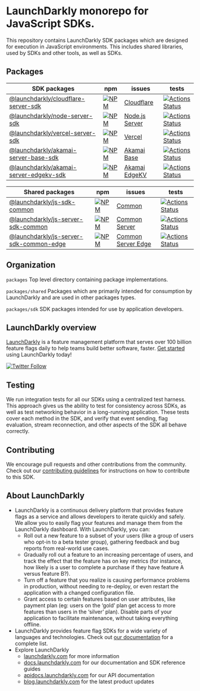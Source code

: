# LaunchDarkly monorepo for JavaScript SDKs.

This repository contains LaunchDarkly SDK packages which are designed for execution in JavaScript environments.
This includes shared libraries, used by SDKs and other tools, as well as SDKs.

## Packages

| SDK packages                                                             | npm                                                           | issues                                           | tests                                                             |
| ------------------------------------------------------------------------ | ------------------------------------------------------------- | ------------------------------------------------ | ----------------------------------------------------------------- |
| [@launchdarkly/cloudflare-server-sdk](packages/sdk/cloudflare/README.md) | [![NPM][sdk-cloudflare-npm-badge]][sdk-cloudflare-npm-link]   | [Cloudflare][package-sdk-cloudflare-issues]      | [![Actions Status][sdk-cloudflare-ci-badge]][sdk-cloudflare-ci]   |
| [@launchdarkly/node-server-sdk](packages/sdk/server-node/README.md)      | [![NPM][sdk-server-node-npm-badge]][sdk-server-node-npm-link] | [Node.js Server][package-sdk-server-node-issues] | [![Actions Status][sdk-server-node-ci-badge]][sdk-server-node-ci] |
| [@launchdarkly/vercel-server-sdk](packages/sdk/vercel/README.md)         | [![NPM][sdk-vercel-npm-badge]][sdk-vercel-npm-link]           | [Vercel][package-sdk-vercel-issues]              | [![Actions Status][sdk-vercel-ci-badge]][sdk-vercel-ci]           |
| [@launchdarkly/akamai-server-base-sdk](packages/sdk/akamai-base/README.md)         | [![NPM][sdk-akamai-base-npm-badge]][sdk-akamai-base-npm-link]           | [Akamai Base][package-sdk-akamai-base-issues]              | [![Actions Status][sdk-akamai-base-ci-badge]][sdk-akamai-base-ci]           |
| [@launchdarkly/akamai-server-edgekv-sdk](packages/sdk/akamai-edgekv/README.md)         | [![NPM][sdk-akamai-edgekv-npm-badge]][sdk-akamai-edgekv-npm-link]           | [Akamai EdgeKV][package-sdk-akamai-edgekv-issues]              | [![Actions Status][sdk-akamai-edgekv-ci-badge]][sdk-akamai-edgekv-ci]           |

| Shared packages                                                                      | npm                                                                       | issues                                                      | tests                                                                           |
| ------------------------------------------------------------------------------------ | ------------------------------------------------------------------------- | ----------------------------------------------------------- | ------------------------------------------------------------------------------- |
| [@launchdarkly/js-sdk-common](packages/shared/common/README.md)                      | [![NPM][common-npm-badge]][common-npm-link]                               | [Common][package-shared-common-issues]                      | [![Actions Status][shared-common-ci-badge]][shared-common-ci]                   |
| [@launchdarkly/js-server-sdk-common](packages/shared/sdk-server/README.md)           | [![NPM][js-server-sdk-common-npm-badge]][js-server-sdk-common-npm-link]   | [Common Server][package-shared-sdk-server-issues]           | [![Actions Status][shared-sdk-server-ci-badge]][shared-sdk-server-ci]           |
| [@launchdarkly/js-server-sdk-common-edge](packages/shared/sdk-server-edge/README.md) | [![NPM][js-server-sdk-common-edge-badge]][js-server-sdk-common-edge-link] | [Common Server Edge][package-shared-sdk-server-edge-issues] | [![Actions Status][shared-sdk-server-edge-ci-badge]][shared-sdk-server-edge-ci] |

## Organization

`packages` Top level directory containing package implementations.

`packages/shared` Packages which are primarily intended for consumption by LaunchDarkly and are used in other packages types.

`packages/sdk` SDK packages intended for use by application developers.

## LaunchDarkly overview

[LaunchDarkly](https://www.launchdarkly.com) is a feature management platform that serves over 100 billion feature flags daily to help teams build better software, faster. [Get started](https://docs.launchdarkly.com/home/getting-started) using LaunchDarkly today!

[![Twitter Follow](https://img.shields.io/twitter/follow/launchdarkly.svg?style=social&label=Follow&maxAge=2592000)](https://twitter.com/intent/follow?screen_name=launchdarkly)

## Testing

We run integration tests for all our SDKs using a centralized test harness. This approach gives us the ability to test for consistency across SDKs, as well as test networking behavior in a long-running application. These tests cover each method in the SDK, and verify that event sending, flag evaluation, stream reconnection, and other aspects of the SDK all behave correctly.

## Contributing

We encourage pull requests and other contributions from the community. Check out our [contributing guidelines](CONTRIBUTING.md) for instructions on how to contribute to this SDK.

## About LaunchDarkly

- LaunchDarkly is a continuous delivery platform that provides feature flags as a service and allows developers to iterate quickly and safely. We allow you to easily flag your features and manage them from the LaunchDarkly dashboard. With LaunchDarkly, you can:
  - Roll out a new feature to a subset of your users (like a group of users who opt-in to a beta tester group), gathering feedback and bug reports from real-world use cases.
  - Gradually roll out a feature to an increasing percentage of users, and track the effect that the feature has on key metrics (for instance, how likely is a user to complete a purchase if they have feature A versus feature B?).
  - Turn off a feature that you realize is causing performance problems in production, without needing to re-deploy, or even restart the application with a changed configuration file.
  - Grant access to certain features based on user attributes, like payment plan (eg: users on the ‘gold’ plan get access to more features than users in the ‘silver’ plan). Disable parts of your application to facilitate maintenance, without taking everything offline.
- LaunchDarkly provides feature flag SDKs for a wide variety of languages and technologies. Check out [our documentation](https://docs.launchdarkly.com/sdk) for a complete list.
- Explore LaunchDarkly
  - [launchdarkly.com](https://www.launchdarkly.com/ 'LaunchDarkly Main Website') for more information
  - [docs.launchdarkly.com](https://docs.launchdarkly.com/ 'LaunchDarkly Documentation') for our documentation and SDK reference guides
  - [apidocs.launchdarkly.com](https://apidocs.launchdarkly.com/ 'LaunchDarkly API Documentation') for our API documentation
  - [blog.launchdarkly.com](https://blog.launchdarkly.com/ 'LaunchDarkly Blog Documentation') for the latest product updates

[//]: # 'shared/common'
[common-npm-badge]: https://img.shields.io/npm/v/@launchdarkly/js-sdk-common.svg?style=flat-square
[common-npm-link]: https://www.npmjs.com/package/@launchdarkly/js-sdk-common
[shared-common-ci-badge]: https://github.com/launchdarkly/js-core/actions/workflows/common.yml/badge.svg
[shared-common-ci]: https://github.com/launchdarkly/js-core/actions/workflows/common.yml
[package-shared-common-issues]: https://github.com/launchdarkly/js-core/issues?q=is%3Aissue+is%3Aopen+label%3A%22package%3A+shared%2Fcommon%22+
[//]: # 'shared/sdk-server'
[js-server-sdk-common-npm-badge]: https://img.shields.io/npm/v/@launchdarkly/js-server-sdk-common.svg?style=flat-square
[js-server-sdk-common-npm-link]: https://www.npmjs.com/package/@launchdarkly/js-server-sdk-common
[shared-sdk-server-ci-badge]: https://github.com/launchdarkly/js-core/actions/workflows/sdk-server.yml/badge.svg
[shared-sdk-server-ci]: https://github.com/launchdarkly/js-core/actions/workflows/sdk-server.yml
[package-shared-sdk-server-issues]: https://github.com/launchdarkly/js-core/issues?q=is%3Aissue+is%3Aopen+label%3A%22package%3A+shared%2Fsdk-server%22+
[//]: # 'shared/sdk-server-edge'
[js-server-sdk-common-edge-badge]: https://img.shields.io/npm/v/@launchdarkly/js-server-sdk-common-edge.svg?style=flat-square
[js-server-sdk-common-edge-link]: https://www.npmjs.com/package/@launchdarkly/js-server-sdk-common-edge
[shared-sdk-server-edge-ci-badge]: https://github.com/launchdarkly/js-core/actions/workflows/sdk-server-edge.yml/badge.svg
[shared-sdk-server-edge-ci]: https://github.com/launchdarkly/js-core/actions/workflows/sdk-server-edge.yml
[package-shared-sdk-server-edge-issues]: https://github.com/launchdarkly/js-core/issues?q=is%3Aissue+is%3Aopen+label%3A%22package%3A+shared%2Fsdk-server-edge%22+
[//]: # 'sdk/cloudflare'
[sdk-cloudflare-ci-badge]: https://github.com/launchdarkly/js-core/actions/workflows/cloudflare.yml/badge.svg
[sdk-cloudflare-ci]: https://github.com/launchdarkly/js-core/actions/workflows/cloudflare.yml
[sdk-cloudflare-npm-badge]: https://img.shields.io/npm/v/@launchdarkly/cloudflare-server-sdk.svg?style=flat-square
[sdk-cloudflare-npm-link]: https://www.npmjs.com/package/@launchdarkly/cloudflare-server-sdk
[sdk-cloudflare-ghp-badge]: https://img.shields.io/static/v1?label=GitHub+Pages&message=API+reference&color=00add8
[sdk-cloudflare-ghp-link]: https://launchdarkly.github.io/js-core/packages/sdk/cloudflare/docs/
[sdk-cloudflare-dm-badge]: https://img.shields.io/npm/dm/@launchdarkly/cloudflare-server-sdk.svg?style=flat-square
[sdk-cloudflare-dt-badge]: https://img.shields.io/npm/dt/@launchdarkly/cloudflare-server-sdk.svg?style=flat-square
[package-sdk-cloudflare-issues]: https://github.com/launchdarkly/js-core/issues?q=is%3Aissue+is%3Aopen+label%3A%22package%3A+sdk%2Fcloudflare%22+
[//]: # 'sdk/server-node'
[sdk-server-node-npm-badge]: https://img.shields.io/npm/v/@launchdarkly/node-server-sdk.svg?style=flat-square
[sdk-server-node-npm-link]: https://www.npmjs.com/package/@launchdarkly/node-server-sdk
[sdk-server-node-ci-badge]: https://github.com/launchdarkly/js-core/actions/workflows/server-node.yml/badge.svg
[sdk-server-node-ci]: https://github.com/launchdarkly/js-core/actions/workflows/server-node.yml
[package-sdk-server-node-issues]: https://github.com/launchdarkly/js-core/issues?q=is%3Aissue+is%3Aopen+label%3A%22package%3A+sdk%2Fserver-node%22+
[//]: # 'sdk/vercel'
[sdk-vercel-ci-badge]: https://github.com/launchdarkly/js-core/actions/workflows/vercel.yml/badge.svg
[sdk-vercel-ci]: https://github.com/launchdarkly/js-core/actions/workflows/vercel.yml
[sdk-vercel-npm-badge]: https://img.shields.io/npm/v/@launchdarkly/vercel-server-sdk.svg?style=flat-square
[sdk-vercel-npm-link]: https://www.npmjs.com/package/@launchdarkly/vercel-server-sdk
[sdk-vercel-ghp-badge]: https://img.shields.io/static/v1?label=GitHub+Pages&message=API+reference&color=00add8
[sdk-vercel-ghp-link]: https://launchdarkly.github.io/js-core/packages/sdk/vercel/docs/
[sdk-vercel-dm-badge]: https://img.shields.io/npm/dm/@launchdarkly/vercel-server-sdk.svg?style=flat-square
[sdk-vercel-dt-badge]: https://img.shields.io/npm/dt/@launchdarkly/vercel-server-sdk.svg?style=flat-square
[package-sdk-vercel-issues]: https://github.com/launchdarkly/js-core/issues?q=is%3Aissue+is%3Aopen+label%3A%22package%3A+sdk%2Fvercel%22+
[//]: # 'sdk/akamai-base'
[sdk-akamai-base-ci-badge]: https://github.com/launchdarkly/js-core/actions/workflows/akamai-base.yml/badge.svg
[sdk-akamai-base-ci]: https://github.com/launchdarkly/js-core/actions/workflows/akamai-base.yml
[sdk-akamai-base-npm-badge]: https://img.shields.io/npm/v/@launchdarkly/akamai-server-base-sdk.svg?style=flat-square
[sdk-akamai-base-npm-link]: https://www.npmjs.com/package/@launchdarkly/akamai-server-base-sdk
[sdk-akamai-base-ghp-badge]: https://img.shields.io/static/v1?label=GitHub+Pages&message=API+reference&color=00add8
[sdk-akamai-base-ghp-link]: https://launchdarkly.github.io/js-core/packages/sdk/akamai/docs/
[sdk-akamai-base-dm-badge]: https://img.shields.io/npm/dm/@launchdarkly/akamai-server-base-sdk.svg?style=flat-square
[sdk-akamai-base-dt-badge]: https://img.shields.io/npm/dt/@launchdarkly/akamai-server-base-sdk.svg?style=flat-square
[package-sdk-akamai-base-issues]: https://github.com/launchdarkly/js-core/issues?q=is%3Aissue+is%3Aopen+label%3A%22package%3A+sdk%2Fakamai-base%22+
[//]: # 'sdk/akamai-edgekv'
[sdk-akamai-edgekv-ci-badge]: https://github.com/launchdarkly/js-core/actions/workflows/akamai-edgekv.yml/badge.svg
[sdk-akamai-edgekv-ci]: https://github.com/launchdarkly/js-core/actions/workflows/akamai-edgekv.yml
[sdk-akamai-edgekv-npm-badge]: https://img.shields.io/npm/v/@launchdarkly/akamai-server-edgekv-sdk.svg?style=flat-square
[sdk-akamai-edgekv-npm-link]: https://www.npmjs.com/package/@launchdarkly/akamai-server-edgekv-sdk
[sdk-akamai-edgekv-ghp-badge]: https://img.shields.io/static/v1?label=GitHub+Pages&message=API+reference&color=00add8
[sdk-akamai-edgekv-ghp-link]: https://launchdarkly.github.io/js-core/packages/sdk/akamai/docs/
[sdk-akamai-edgekv-dm-badge]: https://img.shields.io/npm/dm/@launchdarkly/akamai-server-edgekv-sdk.svg?style=flat-square
[sdk-akamai-edgekv-dt-badge]: https://img.shields.io/npm/dt/@launchdarkly/akamai-server-edgekv-sdk.svg?style=flat-square
[package-sdk-akamai-edgekv-issues]: https://github.com/launchdarkly/js-core/issues?q=is%3Aissue+is%3Aopen+label%3A%22package%3A+sdk%2Fakamai-edgekv%22+

